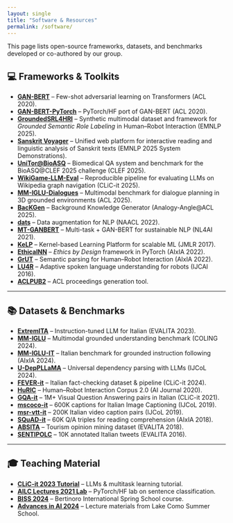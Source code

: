 ```yaml
---
layout: single
title: "Software & Resources"
permalink: /software/
---
```


This page lists open-source frameworks, datasets, and benchmarks developed or co-authored by our group.

## 💻 Frameworks & Toolkits
- **[GAN-BERT](https://github.com/crux82/ganbert)** – Few-shot adversarial learning on Transformers (ACL 2020).  
- **[GAN-BERT-PyTorch](https://github.com/crux82/ganbert-pytorch)** – PyTorch/HF port of GAN-BERT (ACL 2020).  
- **[GroundedSRL4HRI](https://github.com/crux82/GroundedSRL4HRI)** – Synthetic multimodal dataset and framework for *Grounded Semantic Role Labeling* in Human–Robot Interaction (EMNLP 2025).  
- **[Sanskrit Voyager](https://www.sanskritvoyager.com/)** – Unified web platform for interactive reading and linguistic analysis of Sanskrit texts (EMNLP 2025 System Demonstrations).
- **[UniTor@BioASQ](https://github.com/crux82/BioASQ2025-UNITOR)** – Biomedical QA system and benchmark for the BioASQ@CLEF 2025 challenge (CLEF 2025).  
- **[WikiGame-LLM-Eval](https://github.com/crux82/wikigame-llm-eval)** – Reproducible pipeline for evaluating LLMs on Wikipedia graph navigation (CLiC-it 2025).  
- **[MM-IGLU-Dialogues](https://github.com/crux82/MM-IGLU-Dialogues)** – Multimodal benchmark for dialogue planning in 3D grounded environments (ACL 2025).  
- **[BacKGen](https://github.com/crux82/BacKGen)** – Background Knowledge Generator (Analogy-Angle@ACL 2025).  
- **[dats](https://github.com/crux82/dats)** – Data augmentation for NLP (NAACL 2022).  
- **[MT-GANBERT](https://github.com/crux82/mt-ganbert)** – Multi-task + GAN-BERT for sustainable NLP (NL4AI 2021).  
- **[KeLP](http://www.kelp-ml.org/)** – Kernel-based Learning Platform for scalable ML (JMLR 2017).  
- **[EthicalNN](https://github.com/crux82/nn-ebd)** – *Ethics by Design* framework in PyTorch (AIxIA 2022).  
- **[GrUT](https://github.com/crux82/grut)** – Semantic parsing for Human–Robot Interaction (AIxIA 2022).  
- **[LU4R](http://sag.art.uniroma2.it/lu4r.html)** – Adaptive spoken language understanding for robots (IJCAI 2016).  
- **[ACLPUB2](https://github.com/rycolab/aclpub2)** – ACL proceedings generation tool.  

---

## 📚 Datasets & Benchmarks
- **[ExtremITA](https://github.com/crux82/ExtremITA)** – Instruction-tuned LLM for Italian (EVALITA 2023).  
- **[MM-IGLU](https://github.com/crux82/MM-IGLU)** – Multimodal grounded understanding benchmark (COLING 2024).  
- **[MM-IGLU-IT](https://github.com/crux82/MM-IGLU-IT)** – Italian benchmark for grounded instruction following (AIxIA 2024).  
- **[U-DepPLLaMA](https://github.com/crux82/u-deppllama)** – Universal dependency parsing with LLMs (IJCoL 2024).  
- **[FEVER-it](https://github.com/crux82/FEVER-it)** – Italian fact-checking dataset & pipeline (CLiC-it 2024).  
- **[HuRIC](https://github.com/crux82/huric)** – Human–Robot Interaction Corpus 2.0 (AI Journal 2020).  
- **[GQA-it](https://github.com/crux82/gqa-it)** – 1M+ Visual Question Answering pairs in Italian (CLiC-it 2021).  
- **[mscoco-it](https://github.com/crux82/mscoco-it)** – 600K captions for Italian Image Captioning (IJCoL 2019).  
- **[msr-vtt-it](https://github.com/crux82/msr-vtt-it)** – 200K Italian video caption pairs (IJCoL 2019).  
- **[SQuAD-it](https://github.com/crux82/squad-it)** – 60K Q/A triples for reading comprehension (AIxIA 2018).  
- **[ABSITA](http://sag.art.uniroma2.it/absita/)** – Tourism opinion mining dataset (EVALITA 2018).  
- **[SENTIPOLC](http://www.di.unito.it/~tutreeb/sentipolc-evalita16/)** – 10K annotated Italian tweets (EVALITA 2016).  

---

## 🎓 Teaching Material
- **[CLiC-it 2023 Tutorial](https://github.com/crux82/CLiC-it_2023_tutorial)** – LLMs & multitask learning tutorial.  
- **[AILC Lectures 2021 Lab](https://github.com/crux82/AILC-lectures2021-lab)** – PyTorch/HF lab on sentence classification.  
- **[BISS 2024](https://github.com/crux82/BISS-2024)** – Bertinoro International Spring School course.  
- **[Advances in AI 2024](https://github.com/crux82/advances-in-ai-2024)** – Lecture materials from Lake Como Summer School.  